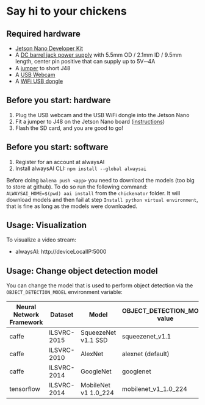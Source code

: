 # Say hi to your chickens

## Required hardware
- [Jetson Nano Developer Kit](https://developer.nvidia.com/embedded/jetson-nano-developer-kit)
- A [DC barrel jack power supply](https://www.adafruit.com/product/1466) with 5.5mm OD / 2.1mm ID / 9.5mm length, center pin positive that can supply up to 5V⎓4A
- A [jumper](https://www.adafruit.com/product/3525) to short J48
- A [USB Webcam](https://www.amazon.com/Logitech-Desktop-Widescreen-Calling-Recording/dp/B004FHO5Y6/ref=sr_1_4?keywords=logitech+webcam+usb&qid=1582050432&sr=8-4)
- A [WiFi USB dongle](https://www.amazon.com/TP-Link-wireless-network-Adapter-SoftAP/dp/B008IFXQFU/ref=sr_1_3?keywords=usb+wifi+adapter&qid=1582050405&sr=8-3)

## Before you start: hardware

1. Plug the USB webcam and the USB WiFi dongle into the Jetson Nano
2. Fit a jumper to J48 on the Jetson Nano board ([instructions](https://devtalk.nvidia.com/default/topic/1048640/jetson-nano/power-supply-considerations-for-jetson-nano-developer-kit/))
3. Flash the SD card, and you are good to go!

## Before you start: software

1. Register for an account at alwaysAI
2. Install alwaysAI CLI: `npm install --global alwaysai`

Before doing `balena push <app>` you need to download the models (too big to store at github). To do so run the following command: `ALWAYSAI_HOME=$(pwd) aai install` from the `chickenator` folder. It will download models and then fail at step `Install python virtual environment`, that is fine as long as the models were downloaded. 

## Usage: Visualization

To visualize a video stream:

- alwaysAI: http://deviceLocalIP:5000


## Usage: Change object detection model

You can change the model that is used to perform object detection via the `OBJECT_DETECTION_MODEL` environment variable:

| Neural Network Framework | Dataset | Model | OBJECT_DETECTION_MODEL value | Reference inference time |
| ------------- | ------------- | ------------- | ------------- | ------------- |
| caffe | ILSVRC-2015 | SqueezeNet v1.1 SSD | squeezenet_v1.1 | 53 msec |
| caffe | ILSVRC-2010 | AlexNet | alexnet (default) | 83 msec |
| caffe | ILSVRC-2014 | GoogleNet | googlenet | 173 msec |
| tensorflow | ILSVRC-2014 | MobileNet v1 1.0_224 | mobilenet_v1_1.0_224 | 110 msec |


